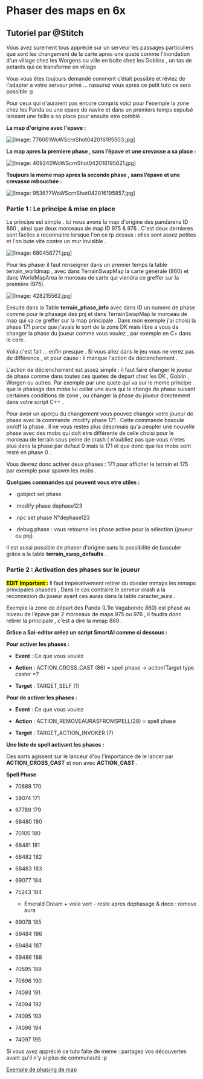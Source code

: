 # Phaser des maps en 6x

## Tutoriel par @Stitch

Vous avez surement tous apprécié sur un serveur les passages particuliers que sont les changement de la carte apres une quete comme l'inondation d'un village chez les Worgens ou ville en boite chez les Goblins , un tas de petards qui ce transforme en village 

Vous vous êtes toujours demandé comment c’était possible et rêviez de l'adapter a votre serveur privé ... rassurez vous apres ce petit tuto ce sera possible :p

Pour ceux qui n'auraient pas encore compris voici pour l'exemple la zone chez les Panda ou une epave de navire et dans un premiers temps expulsé laissant une faille a sa place pour ensuite etre comblé .



**La map d'origine avec l'epave :**

![[Image: 776001WoWScrnShot042016195503.jpg]](https://zupimages.net/up/20/50/jsn8.jpg)

**La map apres la premiere phase , sans l’épave et une crevasse a sa place :**

![[Image: 409240WoWScrnShot042016195621.jpg]](https://zupimages.net/up/20/50/w4hl.jpg)

**Toujours la meme map apres la seconde phase , sans l’épave et une crevasse rebouchée :**

![[Image: 953677WoWScrnShot042016195857.jpg]](https://zupimages.net/up/20/50/qcs6.jpg)



### Partie 1 : Le principe & mise en place

Le principe est simple . Ici nous avons la map d'origine des pandarens ID 860 , ainsi que deux morceaux de map ID 975 & 976 . 
C'est deux dernieres sont faciles a reconnaitre lorsque l'on ce tp dessus : elles sont assez petites et l'on bute vite contre un mur invisible .



![[Image: 680456771.jpg]](https://zupimages.net/up/20/50/xc0b.jpg)

Pour les phaser il faut renseigner dans un premier temps la table terrain_worldmap , avec dans TerrainSwapMap la carte générale (860) et dans WorldMapArea le morceau de carte qui viendra ce greffer sur la première (975).



![[Image: 428215562.jpg]](https://zupimages.net/up/20/50/jkl2.jpg)

Ensuite dans la Table **terrain_phase_info** avec dans ID un numero de phase comme pour le phasage des pnj et dans TerrainSwapMap le morceau de map qui va ce greffer sur la map principale . 
Dans mon exemple j'ai choisi la phase 171 parce que j'avais le sort de la zone DK mais libre a vous de changer la phase du joueur comme vous voulez , par exemple en C+ dans le core.

Voila c'est fait ... enfin presque . Si vous allez dans le jeu vous ne verez pas de différence , et pour cause : il manque l'action de déclenchement .

L'action de déclenchement est assez simple : il faut faire changer le joueur de phase comme dans toutes ces quetes de depart chez les DK , Goblin , Worgen ou autres.
Par exemple par une quete qui va sur le meme principe que le phasage des mobs lui coller une aura qui le change de phase suivant certaines conditions de zone , ou changer la phase du joueur directement dans votre script C++ .



Pour avoir un aperçu du changement vous pouvez changer votre joueur de phase avec la commande .modify phase 171 . Cette commande bascule on/off la phase .
Il ne vous restes plus désormais qu'a peupler une nouvelle phase avec des mobs qui doit etre différente de celle choisi pour le morceau de terrain sous peine de crash ( n'oubliez pas que vous n'etes plus dans la phase par defaut 0 mais la 171 et que donc que les mobs sont resté en phase 0 . 

Vous devrez donc activer deux phases : 171 pour afficher le terrain et 175 par exemple pour spawm les mobs .

**Quelques commandes qui peuvent vous etre utiles :**

- .gobject set phase  

- .modify phase dephase123  

- .npc set phase N°dephase123  

- .debug phase : vous retourne les phase active pour la sélection (joueur ou pnj)

Il est aussi possible de phaser d'origine sans la possibilité de basculer grâce a la table **terrain_swap_defaults** .



### Partie 2 : Activation des phases sur le joueur

**<mark>EDIT Important :</mark>** Il faut impérativement retirer du dossier mmaps les mmaps principales phasées , Dans le cas contraire le serveur crash a la reconnexion du joueur ayant ces auras dans la table caracter_aura . 

Exemple la zone de départ des Panda (L'île Vagabonde 860) est phasé au niveau de l’épave par 2 morceaux de maps 975 ou 976 , il faudra donc retirer la principale , c'est a dire la mmap 860 .



**Grâce a Sai-editor créez un script SmartAI comme ci dessous :**

**Pour activer les phases :**

- **Event** : Ce que vous voulez

- **Action** : ACTION_CROSS_CAST (86) = spell phase -> action/Target type caster =7

- **Target** : TARGET_SELF (1)

**Pour de activer les phases :**

- **Event** : Ce que vous voulez

- **Action** : ACTION_REMOVEAURASFROMSPELL(28) = spell phase

- **Target** : TARGET_ACTION_INVOKER (7)



**Une liste de spell activant les phases :**

Ces sorts agissent sur le lanceur d'ou l'importance de le lancer par **ACTION_CROSS_CAST** et non avec **ACTION_CAST** .



**Spell          Phase**

- 70889 170  

- 59074 171  

- 67789 179  

- 68480 180  

- 70105 180  

- 68481 181  

- 68482 182  

- 68483 183  

- 69077 184  

- 75243 184 
  
  - Emerald Dream + voile vert - reste apres dephasage & deco : remove aura  

- 69078 185  

- 69484 186  

- 69484 187  

- 69486 188  

- 70695 189  

- 70696 190  

- 74093 191  

- 74094 192  

- 74095 193  

- 74096 194  

- 74097 195



Si vous avez apprécié ce tuto faite de meme : partagez vos découvertes avant qu'il n'y ai plus de communauté :p

[Exemple de phasing de map](https://www.youtube.com/watch?v=VkK8pNF0uAk)
